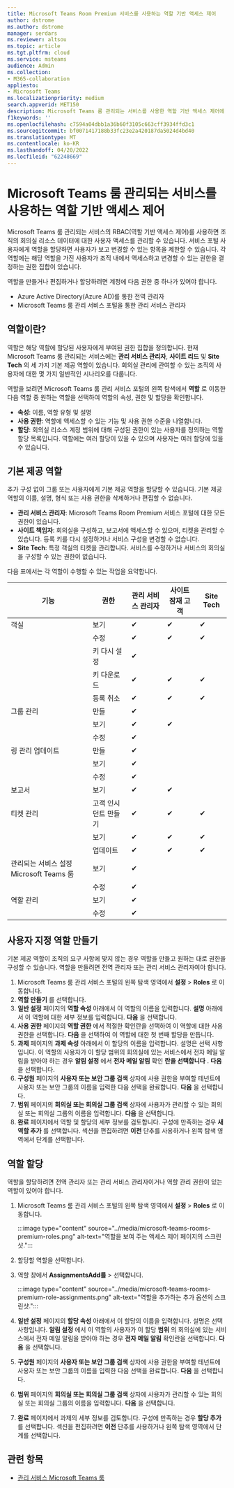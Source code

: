```yaml
---
title: Microsoft Teams Room Premium 서비스를 사용하는 역할 기반 액세스 제어
author: dstrome
ms.author: dstrome
manager: serdars
ms.reviewer: altsou
ms.topic: article
ms.tgt.pltfrm: cloud
ms.service: msteams
audience: Admin
ms.collection:
- M365-collaboration
appliesto:
- Microsoft Teams
ms.localizationpriority: medium
search.appverid: MET150
description: Microsoft Teams 룸 관리되는 서비스를 사용한 역할 기반 액세스 제어에 대해 알아봅니다.
f1keywords: ''
ms.openlocfilehash: c7594a04dbb1a36b60f3105c663cff3934ffd3c1
ms.sourcegitcommit: bf0071417188b33fc23e2a420187da5024d4bd40
ms.translationtype: MT
ms.contentlocale: ko-KR
ms.lasthandoff: 04/20/2022
ms.locfileid: "62248669"
---
```

# <a name="role-based-access-control-with-the-microsoft-teams-rooms-managed-service"></a>Microsoft Teams 룸 관리되는 서비스를 사용하는 역할 기반 액세스 제어

Microsoft Teams 룸 관리되는 서비스의 RBAC(역할 기반 액세스 제어)를 사용하면 조직의 회의실 리소스 데이터에 대한 사용자 액세스를 관리할 수 있습니다. 서비스 포털 사용자에게 역할을 할당하면 사용자가 보고 변경할 수 있는 항목을 제한할 수 있습니다. 각 역할에는 해당 역할을 가진 사용자가 조직 내에서 액세스하고 변경할 수 있는 권한을 결정하는 권한 집합이 있습니다.

역할을 만들거나 편집하거나 할당하려면 계정에 다음 권한 중 하나가 있어야 합니다.

- Azure Active Directory(Azure AD)를 통한 전역 관리자
- Microsoft Teams 룸 관리 서비스 포털을 통한 관리 서비스 관리자

## <a name="what-is-a-role"></a>역할이란?

역할은 해당 역할에 할당된 사용자에게 부여된 권한 집합을 정의합니다. 현재 Microsoft Teams 룸 관리되는 서비스에는 **관리 서비스 관리자**, **사이트 리드** 및 **Site Tech** 의 세 가지 기본 제공 역할이 있습니다. 회의실 관리에 관여할 수 있는 조직의 사용자에 대한 몇 가지 일반적인 시나리오를 다룹니다.

역할을 보려면 Microsoft Teams 룸 관리 서비스 포털의 왼쪽 탐색에서 **역할** 로 이동한 다음 역할 중 원하는 역할을 선택하여 역할의 속성, 권한 및 할당을 확인합니다.  

- **속성**: 이름, 역할 유형 및 설명
- **사용 권한**: 역할에 액세스할 수 있는 기능 및 사용 권한 수준을 나열합니다.
- **할당**: 회의실 리소스 계정 범위에 대해 구성된 권한이 있는 사용자를 정의하는 역할 할당 목록입니다. 역할에는 여러 할당이 있을 수 있으며 사용자는 여러 할당에 있을 수 있습니다.

## <a name="built-in-roles"></a>기본 제공 역할

추가 구성 없이 그룹 또는 사용자에게 기본 제공 역할을 할당할 수 있습니다. 기본 제공 역할의 이름, 설명, 형식 또는 사용 권한을 삭제하거나 편집할 수 없습니다.

- **관리 서비스 관리자**: Microsoft Teams Room Premium 서비스 포털에 대한 모든 권한이 있습니다.
- **사이트 책임자**: 회의실을 구성하고, 보고서에 액세스할 수 있으며, 티켓을 관리할 수 있습니다. 등록 키를 다시 설정하거나 서비스 구성을 변경할 수 없습니다.  
- **Site Tech**: 특정 객실의 티켓을 관리합니다. 서비스를 수정하거나 서비스의 회의실을 구성할 수 있는 권한이 없습니다.

다음 표에서는 각 역할이 수행할 수 있는 작업을 요약합니다.

|기능 |권한 |관리 서비스 관리자  |사이트 잠재 고객  |Site Tech  |
|---------|---------|---------|---------|---------|
|객실     |보기        |&#10004;           |&#10004;           |&#10004;  |
|    |수정         |&#10004;           |&#10004;           |&#10004; |
|    |키 다시 설정         |&#10004;           |         ||
|    |키 다운로드         |&#10004;           |&#10004;          |&#10004; |
|    |등록 취소         |&#10004;           |&#10004;           |&#10004; |
|그룹 관리   |만들         |&#10004;           |           ||
|    |보기       |&#10004;          |&#10004;           ||
|    |수정         |&#10004;           |           ||
|링 관리 업데이트    |만들         |&#10004;           |           ||
|    |보기         |&#10004;           |           ||
|    |수정         |&#10004;           |           ||
|보고서   |보기        |&#10004;           |&#10004;           ||
|티켓 관리   |고객 인시던트 만들기         |&#10004;           |&#10004;           |&#10004;  |
|    |보기         |&#10004;           |&#10004;           |&#10004;  |
|    |업데이트         |&#10004;           |&#10004;           |&#10004;  |
|관리되는 서비스 설정 Microsoft Teams 룸    |보기         |&#10004;           |         ||
|    |수정        |&#10004;           |         ||
|역할 관리    |보기         |&#10004;           |         ||
|    |수정         |&#10004;           |         ||

## <a name="create-a-custom-role"></a>사용자 지정 역할 만들기

기본 제공 역할이 조직의 요구 사항에 맞지 않는 경우 역할을 만들고 원하는 대로 권한을 구성할 수 있습니다. 역할을 만들려면 전역 관리자 또는 관리 서비스 관리자여야 합니다. 

1. Microsoft Teams 룸 관리 서비스 포털의 왼쪽 탐색 영역에서 **설정** > **Roles** 로 이동합니다.
2. **역할 만들기** 를 선택합니다.
3. **일반 설정** 페이지의 **역할 속성** 아래에서 이 역할의 이름을 입력합니다. **설명** 아래에서 이 역할에 대한 세부 정보를 입력합니다. **다음** 을 선택합니다.
4. **사용 권한** 페이지의 **역할 권한** 에서 적절한 확인란을 선택하여 이 역할에 대한 사용 권한을 선택합니다. **다음** 을 선택하여 이 역할에 대한 첫 번째 할당을 만듭니다.
5. **과제** 페이지의 **과제 속성** 아래에서 이 할당의 이름을 입력합니다. 설명은 선택 사항입니다. 이 역할의 사용자가 이 할당 범위의 회의실에 있는 서비스에서 전자 메일 알림을 받아야 하는 경우 **알림 설정** 에서 **전자 메일 알림** 확인 **란을 선택합니다** . **다음** 을 선택합니다.
6. **구성원** 페이지의 **사용자 또는 보안 그룹 검색** 상자에 사용 권한을 부여할 테넌트에 사용자 또는 보안 그룹의 이름을 입력한 다음 선택을 완료합니다. **다음** 을 선택합니다. 
7. **범위** 페이지의 **회의실 또는 회의실 그룹 검색** 상자에 사용자가 관리할 수 있는 회의실 또는 회의실 그룹의 이름을 입력합니다. **다음** 을 선택합니다.
8. **완료** 페이지에서 역할 및 할당의 세부 정보를 검토합니다. 구성에 만족하는 경우 **새 역할 추가** 를 선택합니다. 섹션을 편집하려면 **이전** 단추를 사용하거나 왼쪽 탐색 영역에서 단계를 선택합니다.  

## <a name="assign-a-role"></a>역할 할당

역할을 할당하려면 전역 관리자 또는 관리 서비스 관리자이거나 역할 관리 권한이 있는 역할이 있어야 합니다.

1. Microsoft Teams 룸 관리 서비스 포털의 왼쪽 탐색 영역에서 **설정** > **Roles** 로 이동합니다.

    :::image type="content" source="../media/microsoft-teams-rooms-premium-roles.png" alt-text="역할을 보여 주는 액세스 제어 페이지의 스크린샷.":::

2. 할당할 역할을 선택합니다.
3. 역할 창에서 **AssignmentsAdd를** >  선택합니다.

    :::image type="content" source="../media/microsoft-teams-rooms-premium-role-assignments.png" alt-text="역할을 추가하는 추가 옵션의 스크린샷.":::

4. **일반 설정** 페이지의 **할당 속성** 아래에서 이 할당의 이름을 입력합니다. 설명은 선택 사항입니다. **알림 설정** 에서 이 역할의 사용자가 이 할당 **범위** 의 회의실에 있는 서비스에서 전자 메일 알림을 받아야 하는 경우 **전자 메일 알림** 확인란을 선택합니다. **다음** 을 선택합니다. 
5. **구성원** 페이지의 **사용자 또는 보안 그룹 검색** 상자에 사용 권한을 부여할 테넌트에 사용자 또는 보안 그룹의 이름을 입력한 다음 선택을 완료합니다. **다음** 을 선택합니다. 
6. **범위** 페이지의 **회의실 또는 회의실 그룹 검색** 상자에 사용자가 관리할 수 있는 회의실 또는 회의실 그룹의 이름을 입력합니다. **다음** 을 선택합니다.
7. **완료** 페이지에서 과제의 세부 정보를 검토합니다. 구성에 만족하는 경우 **할당 추가** 를 선택합니다. 섹션을 편집하려면 **이전** 단추를 사용하거나 왼쪽 탐색 영역에서 단계를 선택합니다.  

## <a name="related-topics"></a>관련 항목

- [관리 서비스 Microsoft Teams 룸](microsoft-teams-rooms-premium.md)
